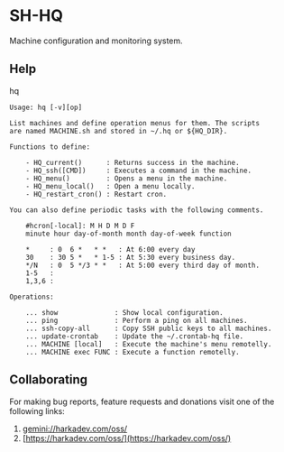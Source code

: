 # SH-HQ

Machine configuration and monitoring system.

## Help

hq

    Usage: hq [-v][op]
    
    List machines and define operation menus for them. The scripts
    are named MACHINE.sh and stored in ~/.hq or ${HQ_DIR}.
    
    Functions to define:
    
        - HQ_current()      : Returns success in the machine.
        - HQ_ssh([CMD])     : Executes a command in the machine.
        - HQ_menu()         : Opens a menu in the machine.
        - HQ_menu_local()   : Open a menu locally.
        - HQ_restart_cron() : Restart cron.
    
    You can also define periodic tasks with the following comments.
    
        #hcron[-local]: M H D M D F
        minute hour day-of-month month day-of-week function
    
        *     : 0  6 *   * *   : At 6:00 every day
        30    : 30 5 *   * 1-5 : At 5:30 every business day.
        */N   : 0  5 */3 * *   : At 5:00 every third day of month.
        1-5   : 
        1,3,6 : 
    
    Operations:
    
        ... show              : Show local configuration.
        ... ping              : Perform a ping on all machines.
        ... ssh-copy-all      : Copy SSH public keys to all machines.
        ... update-crontab    : Update the ~/.crontab-hq file.
        ... MACHINE [local]   : Execute the machine's menu remotelly.
        ... MACHINE exec FUNC : Execute a function remotelly.

## Collaborating

For making bug reports, feature requests and donations visit
one of the following links:

1. [gemini://harkadev.com/oss/](gemini://harkadev.com/oss/)
2. [https://harkadev.com/oss/](https://harkadev.com/oss/)

